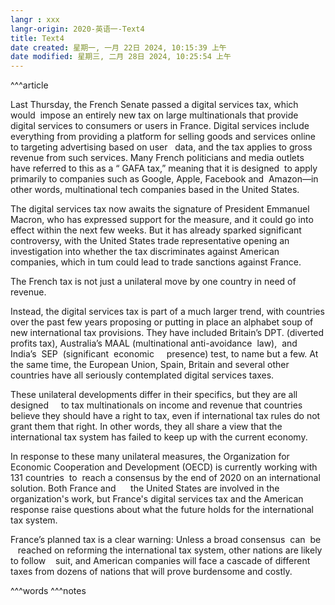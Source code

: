 ```yaml
---
langr : xxx
langr-origin: 2020-英语一-Text4
title: Text4
date created: 星期一, 一月 22日 2024, 10:15:39 上午
date modified: 星期三, 二月 28日 2024, 10:25:54 上午
---
```


^^^article

Last Thursday, the French Senate passed a digital services tax, which would  impose an entirely new tax on large multinationals that provide digital services to consumers or users in France. Digital services include everything from providing a platform for selling goods and services online to targeting advertising based on user   data, and the tax applies to gross revenue from such services. Many French politicians and media outlets have referred to this as a “ GAFA tax,” meaning that it is designed  to apply primarily to companies such as Google, Apple, Facebook and  Amazon—in other words, multinational tech companies based in the United States.

The digital services tax now awaits the signature of President Emmanuel Macron, who has expressed support for the measure, and it could go into effect within the next few weeks. But it has already sparked significant controversy, with the United States trade representative opening an investigation into whether the tax discriminates against American companies, which in tum could lead to trade sanctions against France.

The French tax is not just a unilateral move by one country in need of revenue.                   

Instead, the digital services tax is part of a much larger trend, with countries over the past few years proposing or putting in place an alphabet soup of new international tax provisions. They have included Britain’s DPT. (diverted profits tax), Australia’s MAAL (multinational anti-avoidance  law),  and  India’s  SEP  (significant  economic     presence) test, to name but a few. At the same time, the European Union, Spain, Britain and several other countries have all seriously contemplated digital services taxes.

These unilateral developments differ in their specifics, but they are all designed     to tax multinationals on income and revenue that countries believe they should have a right to tax, even if international tax rules do not grant them that right. In other words, they all share a view that the international tax system has failed to keep up with the current economy.

In response to these many unilateral measures, the Organization for Economic Cooperation and Development (OECD) is currently working with 131 countries  to  reach a consensus by the end of 2020 on an international solution. Both France and      the United States are involved in the organization's work, but France's digital services tax and the American response raise questions about what the future holds for the international tax system.

France’s planned tax is a clear warning: Unless a broad consensus  can  be    reached on reforming the international tax system, other nations are likely to follow    suit, and American companies will face a cascade of different taxes from dozens of nations that will prove burdensome and costly.




^^^words
^^^notes
